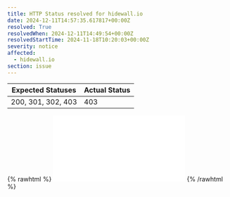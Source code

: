 ```yaml
---
title: HTTP Status resolved for hidewall.io
date: 2024-12-11T14:57:35.617817+00:00Z
resolved: True
resolvedWhen: 2024-12-11T14:49:54+00:00Z
resolvedStartTime: 2024-11-18T10:20:03+00:00Z
severity: notice
affected:
  - hidewall.io
section: issue
---
```


| Expected Statuses | Actual Status  |
|-------------------|----------------|
| 200, 301, 302, 403 | 403 |


{% rawhtml %}
<embed src="./hidewall.io-http.html" type="text/html">
{% /rawhtml %}